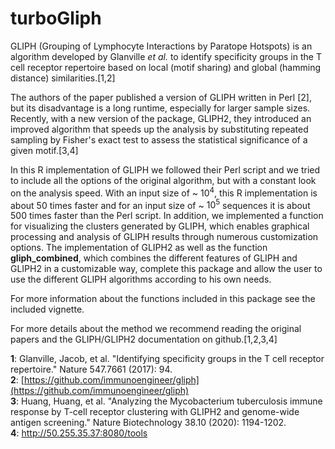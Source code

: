 # turboGliph

GLIPH (Grouping of Lymphocyte Interactions by Paratope Hotspots) is an algorithm developed by Glanville&nbsp;*et&nbsp;al.* to identify specificity groups in the T cell receptor repertoire based on local (motif sharing) and global (hamming distance) similarities.[1,2]<br>

The authors of the paper published a version of GLIPH written in Perl [2], but its disadvantage is a long runtime, especially for larger sample sizes. Recently, with a new version of the package, GLIPH2, they introduced an improved algorithm that speeds up the analysis by substituting repeated sampling by Fisher's exact test to assess the statistical significance of a given motif.[3,4]<br>

In this R implementation of GLIPH we followed their Perl script and we tried to include all the options of the original algorithm, but with a constant look on the analysis speed. With an input size of ~ $10^4$, this R implementation is about 50 times faster and for an input size of ~ $10^5$ sequences it is about 500 times faster than the Perl script. In addition, we implemented a function for visualizing the clusters generated by GLIPH, which enables graphical processing and analysis of GLIPH results through numerous customization options. The implementation of GLIPH2 as well as the function **gliph_combined**, which combines the different features of GLIPH and GLIPH2 in a customizable way, complete this package and allow the user to use the different GLIPH algorithms according to his own needs.<br>

For more information about the functions included in this package see the included vignette.<br>

For more details about the method we recommend reading the original papers and the GLIPH/GLIPH2 documentation on github.[1,2,3,4]

**1**: Glanville, Jacob, et al. "Identifying specificity groups in the T cell receptor repertoire." Nature 547.7661 (2017): 94.<br>
**2**: [https://github.com/immunoengineer/gliph](https://github.com/immunoengineer/gliph)<br>
**3**: Huang, Huang, et al. "Analyzing the Mycobacterium tuberculosis immune response by T-cell receptor clustering with GLIPH2 and genome-wide antigen screening." Nature Biotechnology 38.10 (2020): 1194-1202.<br>
**4**: http://50.255.35.37:8080/tools<br>

